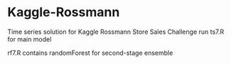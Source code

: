 # Kaggle-Rossmann

Time series solution for Kaggle Rossmann Store Sales Challenge
run ts7.R for main model

rf7.R contains randomForest for second-stage ensemble
